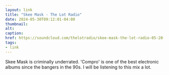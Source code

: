 ```yaml
---
layout: link
title: "Skee Mask - The Lot Radio"
date: 2024-05-30T09:12:01-04:00
thumbnail:
alt:
caption:
href: https://soundcloud.com/thelotradio/skee-mask-the-lot-radio-05-20-2024
tags:
- link
---
```


Skee Mask is criminally underrated. 'Compro' is one of the best electronic albums since the bangers in the 90s. I will be listening to this mix a lot.
